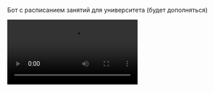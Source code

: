 Бот с расписанием занятий для университета (будет дополняться)

![](https://user-images.githubusercontent.com/72616425/103439824-565e1380-4c51-11eb-9d13-3de1977a8539.mp4)
